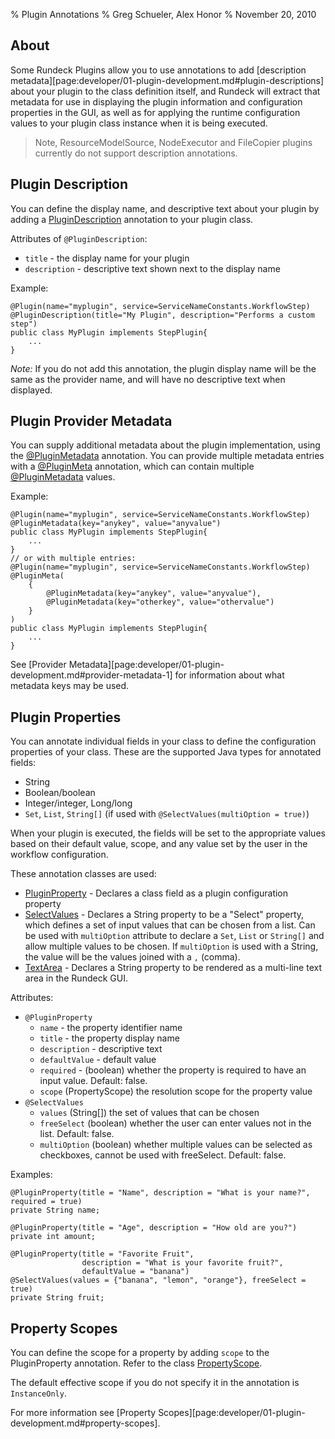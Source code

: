 % Plugin Annotations
% Greg Schueler, Alex Honor
% November 20, 2010

## About
Some Rundeck Plugins allow you to use annotations to add
[description metadata][page:developer/01-plugin-development.md#plugin-descriptions]
about your plugin to the class
definition itself, and Rundeck will extract that metadata for use in
displaying the plugin information and configuration properties in the GUI, as
well as for applying the runtime configuration values to your plugin class
instance when it is being executed.


>Note, ResourceModelSource, NodeExecutor and FileCopier plugins currently do not support description annotations.

## Plugin Description
You can define the display name, and descriptive text about your plugin by adding a
[PluginDescription](${javadocbase}/com/dtolabs/rundeck/plugins/descriptions/PluginDescription.html) annotation to your plugin class.

Attributes of `@PluginDescription`:

* `title` - the display name for your plugin
* `description` - descriptive text shown next to the display name

Example:

~~~~~~ {.java}
@Plugin(name="myplugin", service=ServiceNameConstants.WorkflowStep)
@PluginDescription(title="My Plugin", description="Performs a custom step")
public class MyPlugin implements StepPlugin{
    ...
}
~~~~~~

*Note:* If you do not add this annotation, the plugin display name will be the same as the provider name, and will have
no descriptive text when displayed.

## Plugin Provider Metadata

You can supply additional metadata about the plugin implementation, using the 
[\@PluginMetadata][] annotation.
You can provide multiple metadata entries with a [\@PluginMeta](${javadocbase}/com/dtolabs/rundeck/plugins/descriptions/PluginMeta.html)
annotation, which can contain multiple [\@PluginMetadata][] values.

Example:

~~~~~~ {.java}
@Plugin(name="myplugin", service=ServiceNameConstants.WorkflowStep)
@PluginMetadata(key="anykey", value="anyvalue")
public class MyPlugin implements StepPlugin{
    ...
}
// or with multiple entries:
@Plugin(name="myplugin", service=ServiceNameConstants.WorkflowStep)
@PluginMeta(
    {
        @PluginMetadata(key="anykey", value="anyvalue"),
        @PluginMetadata(key="otherkey", value="othervalue")
    }
)
public class MyPlugin implements StepPlugin{
    ...
}
~~~~~~

See [Provider Metadata][page:developer/01-plugin-development.md#provider-metadata-1] for information about what metadata keys may be used.


[\@PluginMetadata]: ${javadocbase}/com/dtolabs/rundeck/plugins/descriptions/PluginMetadata.html

## Plugin Properties

You can annotate individual fields in your class to define the configuration
properties of your class.  These are the supported Java types for annotated fields:

* String
* Boolean/boolean
* Integer/integer, Long/long
* `Set`, `List`, `String[]` (if used with `@SelectValues(multiOption = true)`)

When your plugin is executed, the fields will be set to the appropriate values
based on their default value, scope, and any value set by the user in the
workflow configuration.

These annotation classes are used:

* [PluginProperty](${javadocbase}/com/dtolabs/rundeck/plugins/descriptions/PluginProperty.html) - Declares a class field as a plugin configuration property
* [SelectValues](${javadocbase}/com/dtolabs/rundeck/plugins/descriptions/SelectValues.html) - Declares a String property to be a "Select" property, which defines a set of input values that can be chosen from a list. Can be used with `multiOption` attribute to declare a `Set`, `List` or `String[]` and allow multiple values to be chosen. If `multiOption` is used with a String, the value will be the values joined with a `,` (comma).
* [TextArea](${javadocbase}/com/dtolabs/rundeck/plugins/descriptions/TextArea.html) - Declares a String property to be rendered as a multi-line text area in the Rundeck GUI.

Attributes:

* `@PluginProperty`
    * `name` - the property identifier name
    * `title` - the property display name
    * `description` - descriptive text
    * `defaultValue` - default value
    * `required` - (boolean) whether the property is required to have an input value. Default: false.
    * `scope` (PropertyScope) the resolution scope for the property value
* `@SelectValues`
    * `values` (String[]) the set of values that can be chosen
    * `freeSelect` (boolean) whether the user can enter values not in the list. Default: false.
    * `multiOption` (boolean) whether multiple values can be selected as checkboxes, cannot be used with freeSelect. Default: false.

Examples:

~~~~~~ {.java}
@PluginProperty(title = "Name", description = "What is your name?", required = true)
private String name;

@PluginProperty(title = "Age", description = "How old are you?")
private int amount;

@PluginProperty(title = "Favorite Fruit",
                description = "What is your favorite fruit?",
                defaultValue = "banana")
@SelectValues(values = {"banana", "lemon", "orange"}, freeSelect = true)
private String fruit;
~~~~~~~~~~

## Property Scopes

You can define the scope for a property by adding `scope` to the PluginProperty annotation.  Refer to the class [PropertyScope](${javadocbase}/com/dtolabs/rundeck/core/plugins/configuration/PropertyScope.html).

The default effective scope if you do not specify it in the annotation is `InstanceOnly`.

For more information see [Property Scopes][page:developer/01-plugin-development.md#property-scopes].
